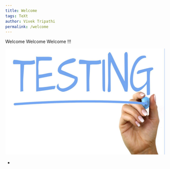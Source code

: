 ```yaml
---
title: Welcome
tags: TeXt
author: Vivek Tripathi
permalink: /welcome
---
```


Welcome Welcome Welcome !!!

![test image redering on the theme](./assets/images/test.jpg)

- [](https://www.geeksforgeeks.org/problems/armstrong-numbers2727/1)


[](https://www.geeksforgeeks.org/problems/armstrong-numbers2727/1)